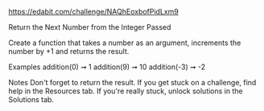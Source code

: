 https://edabit.com/challenge/NAQhEoxbofPidLxm9

Return the Next Number from the Integer Passed

Create a function that takes a number as an argument, increments the number by +1 and returns the result.

Examples
addition(0) ➞ 1
addition(9) ➞ 10
addition(-3) ➞ -2

Notes
Don't forget to return the result.
If you get stuck on a challenge, find help in the Resources tab.
If you're really stuck, unlock solutions in the Solutions tab.
